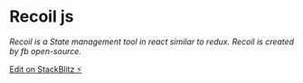 # Recoil js

_Recoil is a State management tool in react similar to redux. Recoil is created by fb open-source._

[Edit on StackBlitz ⚡️](https://stackblitz.com/edit/react-vmtvfh)
